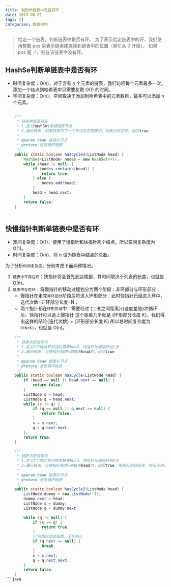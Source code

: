 ```yaml
---
title: 判断单链表中是否有环
date: 2019-06-01
tags: []
categories: 数据结构
---
```

>  给定一个链表，判断链表中是否有环。
> 为了表示给定链表中的环，我们使用整数 pos 来表示链表尾连接到链表中的位置（索引从 0 开始）。 如果 pos 是 -1，则在该链表中没有环。
<!--more-->

## HashSe判断单链表中是否有环
* 时间复杂度：O(n)，对于含有 n 个元素的链表，我们访问每个元素最多一次。添加一个结点到哈希表中只需要花费 O(1) 的时间。
* 空间复杂度：O(n)，空间取决于添加到哈希表中的元素数目，最多可以添加 n 个元素。

```java

    /**
     * 链表中是否有环
     * 1.定义HashSet存储链表节点
     * 2.遍历链表，如果链表的下一个节点存在链表中，则表示存在环，返回true
     *
     * @param head 链表头节点
     * @return 是否循环链表
     */
    public static boolean hasCycle3(ListNode head) {
        HashSet<ListNode> nodes = new HashSet<>();
        while (head != null) {
            if (nodes.contains(head)) {
                return true;
            } else {
                nodes.add(head);
            }
            head = head.next;
        }
        return false;
    }
 
```
## 快慢指针判断单链表中是否有环
* 空间复杂度：O(1)，使用了慢指针和快指针两个结点，所以空间复杂度为 O(1)。
* 时间复杂度：O(n)，将 n 设为链表中结点的总数。

为了分析`时间复杂度`，分别考虑下面两种情况。
1. `链表中不存在环`：快指针将会首先到达尾部，其时间取决于列表的长度，也就是 O(n)。
2. `链表中存在环`：将慢指针的移动过程划分为两个阶段：非环部分与环形部分：
     * 慢指针在走完`非环部分`阶段后将进入环形部分：此时快指针已经进入环中，迭代次数=非环部分长度=N；
     * 两个指针都在`环形区域`中：需要经过 {二者之间距离}/{速度差值}次循环后，快指针可以追上慢指针
这个距离几乎就是 {环形部分长度 K}，我们得出这样的结论{迭代次数} = {环形部分长度 K}
所以总时间复杂度为 `O(N+K)`，也就是 O(n)。

```java
    /**
     * 链表中是否有环
     * 1.定义2个哨兵节点指向链表head，快指针比慢指针快2步
     * 2.遍历链表，当快指针指想=向链表head时，返回true
     *
     * @param head 链表头节点
     * @return 是否循环链表
     */
    public static boolean hasCycle(ListNode head) {
        if (head == null || head.next == null) {
            return false;
        }
        ListNode s = head;
        ListNode q = head.next;
        while (s != q) {
            if (q == null || q.next == null) {
                return false;
            }
            s = s.next;
            q = q.next.next;
        }
        return true;
    }

    /**
     * 链表中是否有环
     * 1.定义2个哨兵节点指向链表head，快指针比慢指针快2步
     * 2.遍历链表，当快指针指想=向链表head时，返回true；快指针到达链尾，则无环终止
     *
     * @param head 链表头节点
     * @return 是否循环链表
     */
    public static boolean hasCycle2(ListNode head) {
        ListNode dummy = new ListNode(-1);
        dummy.next = head;
        ListNode s = dummy;
        ListNode q = dummy.next;

        while (q != null) {
            if (s == q) {
                return true;
            }
            //快指针到达链尾，无环终止
            if (q.next == null) {
                break;
            }
            s = s.next;
            q = q.next.next;
        }
        return false;
    }
```java 